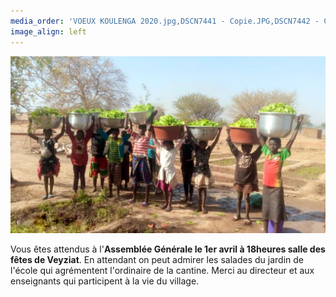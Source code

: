 ```yaml
---
media_order: 'VOEUX KOULENGA 2020.jpg,DSCN7441 - Copie.JPG,DSCN7442 - Copie.JPG,DSCN7443 - Copie.JPG,DSCN7440 - Copie.JPG,COURSE PAINLEVE.jpg,Voix de l''ain 31.01.2020.jpg,DSCN7159 - Copie.JPG,2020.07  Inondation 1.JPG,2020.07 Inondation 2.JPG,CM2 2.jpg,VOEUX MAIL.jpg,PHOTO-2021-01-07-11-29-49.jpg,PHOTO-2021-01-07-11-31-27.jpg,PHOTO-2021-01-07-11-31-53.jpg,PHOTO-2021-02-13-10-25-48.jpg,PHOTO-2021-02-13-10-34-28.1jpg.jpg,Chèque cross St Jo 2020.png,Affichette.jpg,IMG_20210704_081937.jpg,IMG_20210704_085726.jpg,IMG_20210704_093700.jpg,Carte Burkina terrorisme 11.2021.jpg,VOEUX MAIL 2022.jpg,Salades  1 .jpg,IMG-20220129-WA0002.jpg'
image_align: left
---
```


![IMG-20220129-WA0002](IMG-20220129-WA0002.jpg "IMG-20220129-WA0002")

Vous êtes attendus à l'**Assemblée Générale le 1er avril à 18heures salle des fêtes de Veyziat**.
En attendant on peut admirer les salades du jardin de l'école qui agrémentent l'ordinaire de la cantine.
Merci au directeur et aux enseignants qui participent à la vie du village.